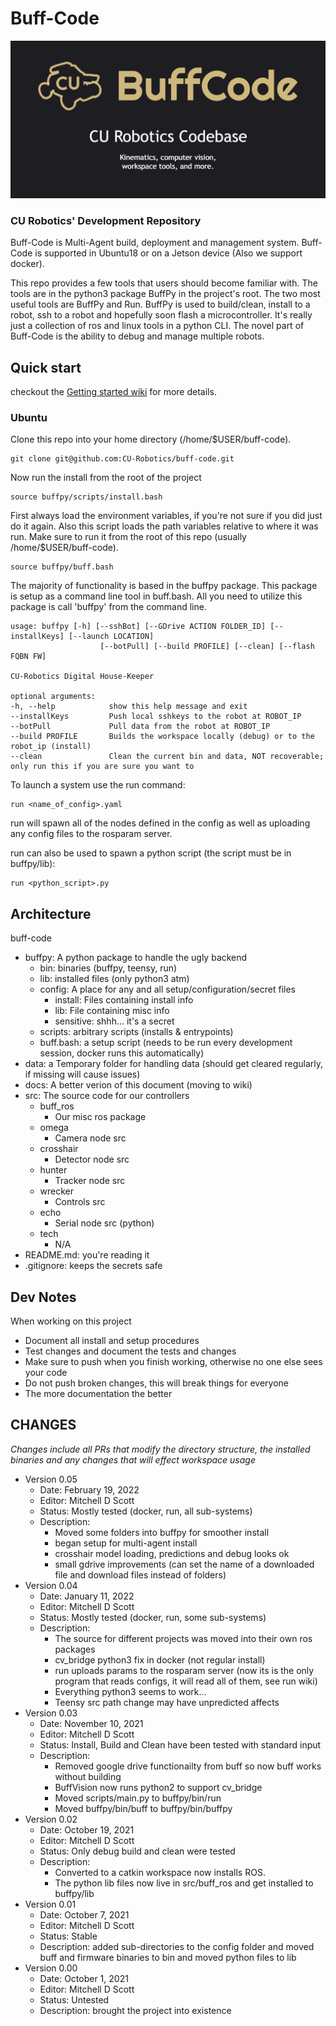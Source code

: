 # Buff-Code
![alt text](https://github.com/CU-Robotics/buff-code/blob/master/buffcode-card.png?raw=true)

### CU Robotics' Development Repository

Buff-Code is Multi-Agent build, deployment and management system. Buff-Code is supported in Ubuntu18 or on a Jetson device (Also we support docker). 

This repo provides a few tools that users should become familiar with. The tools are in the python3 package BuffPy in the project's root. The two most useful tools are BuffPy and Run. BuffPy is used to build/clean, install to a robot, ssh to a robot and hopefully soon flash a microcontroller. It's really just a collection of ros and linux tools in a python CLI. The novel part of Buff-Code is the ability to debug and manage multiple robots. 

## Quick start
checkout the [Getting started wiki](https://github.com/CU-Robotics/buff-code/wiki/Getting-Started) for more details.

### Ubuntu

Clone this repo into your home directory (/home/$USER/buff-code).

    git clone git@github.com:CU-Robotics/buff-code.git
    
Now run the install from the root of the project

	source buffpy/scripts/install.bash 

First always load the environment variables, if you're not sure if you did just do it again. Also this script loads the path variables relative to where it was run. Make sure to run it from the root of this repo (usually /home/$USER/buff-code).

	source buffpy/buff.bash
	
The majority of functionality is based in the buffpy package. This package is setup as a command line tool in buff.bash. All you need to utilize this package is call 'buffpy' from the command line.

	usage: buffpy [-h] [--sshBot] [--GDrive ACTION FOLDER_ID] [--installKeys] [--launch LOCATION]
						[--botPull] [--build PROFILE] [--clean] [--flash FQBN FW]

	CU-Robotics Digital House-Keeper

	optional arguments:
	-h, --help            show this help message and exit
	--installKeys         Push local sshkeys to the robot at ROBOT_IP
	--botPull             Pull data from the robot at ROBOT_IP
	--build PROFILE       Builds the workspace locally (debug) or to the robot_ip (install)
	--clean               Clean the current bin and data, NOT recoverable; only run this if you are sure you want to
	
To launch a system use the run command:

    run <name_of_config>.yaml
  
run will spawn all of the nodes defined in the config as well as uploading any config files to the rosparam server.

run can also be used to spawn a python script (the script must be in buffpy/lib):

    run <python_script>.py

## Architecture
buff-code
  - buffpy: A python package to handle the ugly backend
    - bin: binaries (buffpy, teensy, run)
    - lib: installed files (only python3 atm)
    - config: A place for any and all setup/configuration/secret files
      - install: Files containing install info
      - lib: File containing misc info
      - sensitive: shhh... it's a secret
    - scripts: arbitrary scripts (installs & entrypoints)
    - buff.bash: a setup script (needs to be run every development session, docker runs this automatically)
  - data: a Temporary folder for handling data (should get cleared regularly, if missing will cause issues)
  - docs: A better verion of this document (moving to wiki)
  - src: The source code for our controllers
    - buff_ros
      - Our misc ros package
    - omega
      - Camera node src
    - crosshair
      - Detector node src
    - hunter
      - Tracker node src
    - wrecker
      - Controls src
    - echo
      - Serial node src (python)
    - tech
      - N/A
  - README.md: you're reading it
  - .gitignore: keeps the secrets safe

## Dev Notes

When working on this project
  - Document all install and setup procedures
  - Test changes and document the tests and changes
  - Make sure to push when you finish working, otherwise no one else sees your code
  - Do not push broken changes, this will break things for everyone
  - The more documentation the better 

## CHANGES
*Changes include all PRs that modify the directory structure, the installed binaries and any changes that will effect workspace usage*
 - Version 0.05
   - Date: February 19, 2022
   - Editor: Mitchell D Scott
   - Status: Mostly tested (docker, run, all sub-systems)
   - Description: 
      - Moved some folders into buffpy for smoother install
      - began setup for multi-agent install
      - crosshair model loading, predictions and debug looks ok
      - small gdrive improvements (can set the name of a downloaded file and download files instead of folders)
 - Version 0.04
   - Date: January 11, 2022
   - Editor: Mitchell D Scott
   - Status: Mostly tested (docker, run, some sub-systems)
   - Description: 
      - The source for different projects was moved into their own ros packages
      - cv_bridge python3 fix in docker (not regular install)
      - run uploads params to the rosparam server (now its is the only program that reads configs, it will read all of them, see run wiki)
      - Everything python3 seems to work...
      - Teensy src path change may have unpredicted affects
 - Version 0.03
   - Date: November 10, 2021
   - Editor: Mitchell D Scott
   - Status: Install, Build and Clean have been tested with standard input
   - Description: 
      - Removed google drive functionailty from buff so now buff works without building
      - BuffVision now runs python2 to support cv_bridge
      - Moved scripts/main.py to buffpy/bin/run
      - Moved buffpy/bin/buff to buffpy/bin/buffpy
 - Version 0.02
   - Date: October 19, 2021
   - Editor: Mitchell D Scott
   - Status: Only debug build and clean were tested
   - Description: 
      - Converted to a catkin workspace now installs ROS. 
      - The python lib files now live in src/buff_ros and get installed to buffpy/lib
 - Version 0.01
   - Date: October 7, 2021
   - Editor: Mitchell D Scott
   - Status: Stable
   - Description: added sub-directories to the config folder and moved buff and firmware binaries to bin and moved python files to lib
 - Version 0.00
   - Date: October 1, 2021
   - Editor: Mitchell D Scott
   - Status: Untested
   - Description: brought the project into existence

